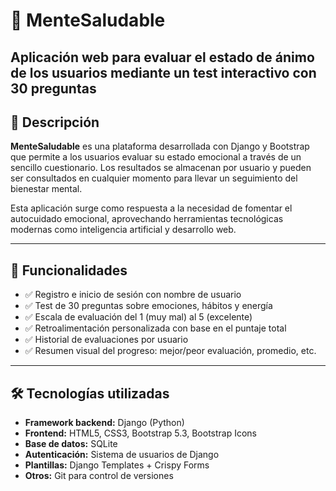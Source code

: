 # 🧠 MenteSaludable

Aplicación web para evaluar el estado de ánimo de los usuarios mediante un test interactivo con 30 preguntas 
---

## 🌟 Descripción

**MenteSaludable** es una plataforma desarrollada con Django y Bootstrap que permite a los usuarios evaluar su estado emocional a través de un sencillo cuestionario. Los resultados se almacenan por usuario y pueden ser consultados en cualquier momento para llevar un seguimiento del bienestar mental.

Esta aplicación surge como respuesta a la necesidad de fomentar el autocuidado emocional, aprovechando herramientas tecnológicas modernas como inteligencia artificial y desarrollo web.

---

## 🚀 Funcionalidades

- ✅ Registro e inicio de sesión con nombre de usuario
- ✅ Test de 30 preguntas sobre emociones, hábitos y energía
- ✅ Escala de evaluación del 1 (muy mal) al 5 (excelente)
- ✅ Retroalimentación personalizada con base en el puntaje total
- ✅ Historial de evaluaciones por usuario
- ✅ Resumen visual del progreso: mejor/peor evaluación, promedio, etc.

---

## 🛠️ Tecnologías utilizadas

- **Framework backend:** Django (Python)
- **Frontend:** HTML5, CSS3, Bootstrap 5.3, Bootstrap Icons
- **Base de datos:** SQLite
- **Autenticación:** Sistema de usuarios de Django
- **Plantillas:** Django Templates + Crispy Forms
- **Otros:** Git para control de versiones


